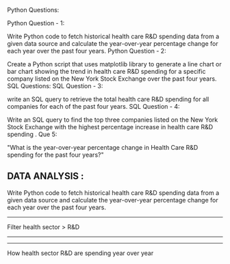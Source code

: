 Python Questions:

Python Question - 1:

Write Python code to fetch historical health care R&D spending data from a given data source and calculate the year-over-year percentage change for each year over the past four years.
Python Question - 2:

Create a Python script that uses matplotlib library to generate a line chart or bar chart showing the trend in health care R&D spending for a specific company listed on the New York Stock Exchange over the past four years.
SQL Questions:
SQL Question - 3:

write an SQL query to retrieve the total health care R&D spending for all companies for each of the past four years.
SQL Question - 4:

Write an SQL query to find the top three companies listed on the New York Stock Exchange with the highest percentage increase 
in health care R&D spending .
Que 5:

"What is the year-over-year percentage change in Health Care R&D spending for the past four years?"

DATA ANALYSIS : 
------------------------
Write Python code to fetch historical health care R&D spending data from a given data source and calculate the year-over-year percentage change for each year over the past four years.

-------------------------
Filter health sector  > R&D 

--------------------------------------------------------

---------------------------------
How health sector R&D are spending year over year 


